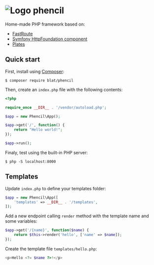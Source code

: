 # ![Logo](http://www.blizzart.net/~mickael/phencil.png?27) phencil
Home-made PHP framework based on:
* [FastRoute](https://github.com/nikic/FastRoute)
* [Symfony HttpFoundation component](https://symfony.com/doc/current/components/http_foundation.html)
* [Plates](http://platesphp.com)

## Quick start

First, install using [Composer](https://getcomposer.org):
```
$ composer require blat/phencil
```

Then, create an `index.php` file with the following contents:
```php
<?php

require_once __DIR__ . '/vendor/autoload.php';

$app = new Phencil\App();

$app->get('/', function() {
    return "Hello world!";
});

$app->run();
```

Finaly, test using the built-in PHP server:
```
$ php -S localhost:8000
```

## Templates

Update `index.php` to define your templates folder:
```php
$app = new Phencil\App([
    'templates' => __DIR__ . '/templates',
]);
```

Add a new endpoint calling `render` method with the template name and some variables:
```php
$app->get('/{name}', function($name) {
    return $this->render('hello', ['name' => $name]);
});
```

Create the template file `templates/hello.php`:
```php
<p>Hello <?= $name ?>!</p>
```
